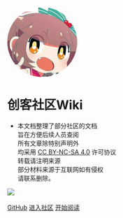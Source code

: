 <img width="160px" style="border-radius: 50%" bor src="style/head_portrait.jpg">

# **创客社区Wiki**

- 本文档整理了部分社区的文档<br>旨在方便后续人员查阅<br>所有文章除特别声明外<br>均采用 [CC BY-NC-SA 4.0](https://creativecommons.org/licenses/by-nc-sa/4.0/) 许可协议<br>转载请注明来源<br>部分材料来源于互联网如有侵权<br>请联系删除。


![](https://img.shields.io/badge/%E5%88%9B%E5%AE%A2%E7%A4%BE%E5%8C%BA-Roy-orange)

[GitHub](https://github.com/MakerCommunity/wiki)
[进入社区](https://mc.dfrobot.com.cn/)
[开始阅读](?id=中文文档)
